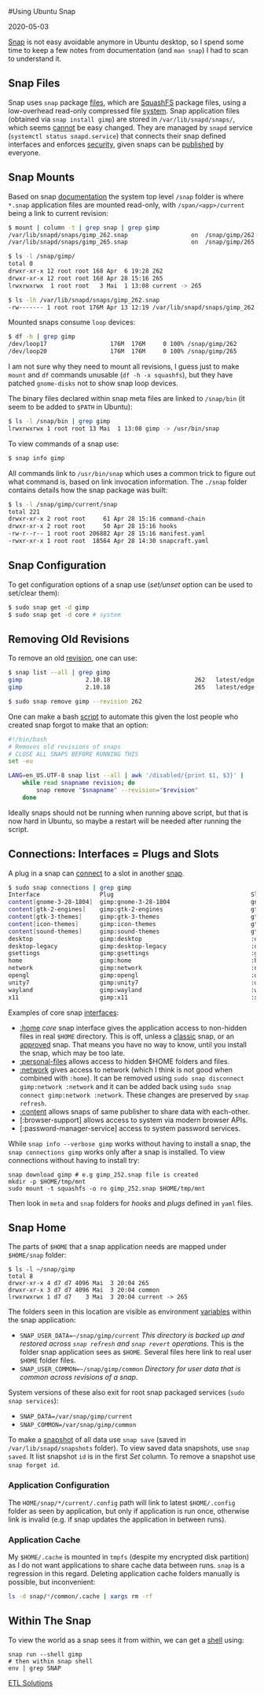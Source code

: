 #Using Ubuntu Snap

2020-05-03

<!--- tags: linux -->

<a href="https://en.wikipedia.org/wiki/Snap_(package_manager)">Snap</a> is not easy avoidable anymore in Ubuntu desktop, so I spend some time to keep a few notes from documentation (and `man snap`) I had to scan to understand it.

<div id='toc'></div>

## Snap Files

Snap uses `snap` package [files](https://snapcraft.io/docs/snap-format), which are [SquashFS](https://en.wikipedia.org/wiki/SquashFS) package files, using a low-overhead read-only compressed file [system](https://tldp.org/HOWTO/SquashFS-HOWTO/index.html). Snap application files (obtained via `snap install gimp`) are stored in `/var/lib/snapd/snaps/`, which seems [cannot](https://askubuntu.com/questions/1029562/move-snap-packages-to-another-location-directory) be easy changed. They are managed by `snapd` service (`systemctl status snapd.service`) that connects their snap defined interfaces and enforces [security](https://snapcraft.io/docs/snap-confinement), given snaps can be [published](https://snapcraft.io/docs/permission-requests) by everyone.

## Snap Mounts

Based on snap [documentation](https://snapcraft.io/docs/system-snap-directory) the system top level `/snap` folder is where `*.snap` application files are mounted read-only, with `/span/<app>/current` being a link to current revision:

```bash
$ mount | column -t | grep snap | grep gimp
/var/lib/snapd/snaps/gimp_262.snap                  on  /snap/gimp/262                   type  squashfs         (ro,nodev,relatime,x-gdu.hide)
/var/lib/snapd/snaps/gimp_265.snap                  on  /snap/gimp/265                   type  squashfs         (ro,nodev,relatime,x-gdu.hide)

$ ls -l /snap/gimp/
total 0
drwxr-xr-x 12 root root 168 Apr  6 19:28 262
drwxr-xr-x 12 root root 168 Apr 28 15:16 265
lrwxrwxrwx  1 root root   3 Mai  1 13:08 current -> 265

$ ls -lh /var/lib/snapd/snaps/gimp_262.snap
-rw------- 1 root root 176M Apr 13 12:19 /var/lib/snapd/snaps/gimp_262.snap
```

Mounted snaps consume `loop` devices:

```bash
$ df -h | grep gimp
/dev/loop17                  176M  176M     0 100% /snap/gimp/262
/dev/loop20                  176M  176M     0 100% /snap/gimp/265
```

I am not sure why they need to mount all revisions, I guess just to make `mount` and `df` commands unusable (`df -h -x squashfs`), but they have patched `gnome-disks` not to show snap loop devices. 

The binary files declared within snap meta files are linked to `/snap/bin` (it seem to be added to `$PATH` in Ubuntu):

```bash
$ ls -l /snap/bin | grep gimp
lrwxrwxrwx 1 root root 13 Mai  1 13:08 gimp -> /usr/bin/snap
```

To view commands of a snap use:

```bash
$ snap info gimp
```

All commands link to `/usr/bin/snap` which uses a common trick to figure out what command is, based on link invocation information. The `./snap` folder contains details how the snap package was built:

```bash
$ ls -l /snap/gimp/current/snap
total 221
drwxr-xr-x 2 root root     61 Apr 28 15:16 command-chain
drwxr-xr-x 2 root root     50 Apr 28 15:16 hooks
-rw-r--r-- 1 root root 206882 Apr 28 15:16 manifest.yaml
-rwxr-xr-x 1 root root  18564 Apr 28 14:30 snapcraft.yaml
```

## Snap Configuration

To get configuration options of a snap use (*set/unset* option can be used to set/clear them):

```bash
$ sudo snap get -d gimp
$ sudo snap get -d core # system
```

## Removing Old Revisions

To remove an old [revision](https://snapcraft.io/docs/keeping-snaps-up-to-date#heading--controlling-updates), one can use:

```bash
$ snap list --all | grep gimp
gimp                  2.10.18                        262   latest/edge      snapcrafters  disabled
gimp                  2.10.18                        265   latest/edge      snapcrafters  -

$ sudo snap remove gimp --revision 262
```

One can make a bash [script](https://www.linuxuprising.com/2019/04/how-to-remove-old-snap-versions-to-free.html) to automate this given the lost people who created snap forgot to make that an option:

```bash
#!/bin/bash
# Removes old revisions of snaps
# CLOSE ALL SNAPS BEFORE RUNNING THIS
set -eu

LANG=en_US.UTF-8 snap list --all | awk '/disabled/{print $1, $3}' |
    while read snapname revision; do
        snap remove "$snapname" --revision="$revision"
    done
```

Ideally snaps should not be running when running above script, but that is now hard in Ubuntu, so maybe a restart will be needed after running the script.

## Connections: Interfaces = Plugs and Slots

A plug in a snap can [connect](https://snapcraft.io/docs/interface-managements) to a slot in another [snap](https://snapcraft.io/docs/snapcraft-interfaces).

```bash
$ sudo snap connections | grep gimp
Interface                 Plug                                       Slot                              Note
content[gnome-3-28-1804]  gimp:gnome-3-28-1804                       gnome-3-28-1804:gnome-3-28-1804   -
content[gtk-2-engines]    gimp:gtk-2-engines                         gtk2-common-themes:gtk-2-engines  -
content[gtk-3-themes]     gimp:gtk-3-themes                          gtk-common-themes:gtk-3-themes    -
content[icon-themes]      gimp:icon-themes                           gtk-common-themes:icon-themes     -
content[sound-themes]     gimp:sound-themes                          gtk-common-themes:sound-themes    -
desktop                   gimp:desktop                               :desktop                          -
desktop-legacy            gimp:desktop-legacy                        :desktop-legacy                   -
gsettings                 gimp:gsettings                             :gsettings                        -
home                      gimp:home                                  :home                             -
network                   gimp:network                               :network                          -
opengl                    gimp:opengl                                :opengl                           -
unity7                    gimp:unity7                                :unity7                           -
wayland                   gimp:wayland                               :wayland                          -
x11                       gimp:x11                                   :x11                              -

```

Examples of core snap [interfaces](https://snapcraft.io/docs/supported-interfaces):

* [:home](https://snapcraft.io/docs/home-interface) *core* snap interface gives the application access to non-hidden files in real `$HOME` directory. This is off, unless a [classic](https://snapcraft.io/docs/snap-confinement) snap, or an [approved](https://snapcraft.io/docs/permission-requests) snap. That means you have no way to know, until you install the snap, which may be too late.
* [:personal-files](https://snapcraft.io/docs/personal-files-interface) allows access to hidden $HOME folders and files.
* [:network](https://snapcraft.io/docs/network-interface) gives access to network (which I think is not good when combined with `:home`). It can be removed using `sudo snap disconnect gimp:network :network` and it can be added back using `sudo snap connect gimp:network :network`. These changes are preserved by `snap refresh`.
* [:content](https://snapcraft.io/docs/content-interface) allows snaps of same publisher to share data with each-other.
* [:browser-support] allows access to system via modern browser APIs.
* [:password-manager-service] access to system password services.

While `snap info --verbose gimp` works without having to install a snap, the `snap connections gimp` works only after a snap is installed. To view connections without having to install try:

```
snap download gimp # e.g gimp_252.snap file is created
mkdir -p $HOME/tmp/mnt
sudo mount -t squashfs -o ro gimp_252.snap $HOME/tmp/mnt
```

Then look in `meta` and `snap` folders for *hooks* and *plugs* defined in `yaml` files.

## Snap Home

The parts of `$HOME` that a snap application needs are mapped under `$HOME/snap` folder:

```
$ ls -l ~/snap/gimp
total 8
drwxr-xr-x 4 d7 d7 4096 Mai  3 20:04 265
drwxr-xr-x 3 d7 d7 4096 Mai  3 20:04 common
lrwxrwxrwx 1 d7 d7    3 Mai  3 20:04 current -> 265

```

The folders seen in this location are visible as environment [variables](https://snapcraft.io/docs/environment-variables) within the snap application:

* `SNAP_USER_DATA=~/snap/gimp/current` *This directory is backed up and restored across `snap refresh` and `snap revert` operations.* This is the folder snap application sees as `$HOME`. Several files here link to real user `$HOME` folder files.
* `SNAP_USER_COMMON=~/snap/gimp/common` *Directory for user data that is common across revisions of a snap.*

System versions of these also exit for root snap packaged services (`sudo snap services`):

* `SNAP_DATA=/var/snap/gimp/current`
* `SNAP_COMMON=/var/snap/gimp/common`

To make a [snapshot](https://snapcraft.io/docs/snapshots) of all data use `snap save` (saved in `/var/lib/snapd/snapshots` folder). To view saved data snapshots, use `snap saved`. It list snapshot `id` is in the first *Set* column. To remove a snapshot use `snap forget id`.

### Application Configuration

The `HOME/snap/*/current/.config` path will link to latest `$HOME/.config` folder as seen by application, but only if application is run once, otherwise link is invalid (e.g. if snap updates the application in between runs).

### Application Cache

My `$HOME/.cache` is mounted in `tmpfs` (despite my encrypted disk partition) as I do not want applications to share cache data between runs. `snap` is a regression in this regard. Deleting application cache folders manually is possible, but inconvenient:

```bash
ls -d snap/*/common/.cache | xargs rm -rf
```

## Within The Snap

To view the world as a snap sees it from within, we can get a [shell](https://snapcraft.io/tutorials/advanced-snap-usage#6-and-more) using:

```
snap run --shell gimp
# then within snap shell
env | grep SNAP
```

<ins class='nfooter'><a rel='next' id='fnext' href='#blog/2019/2019-11-13-ETL-Solutions.md'>ETL Solutions</a></ins>

